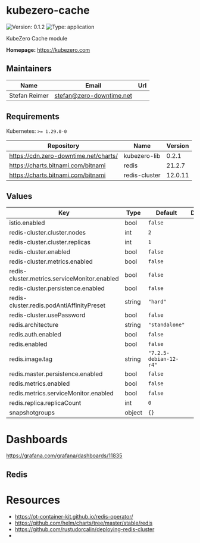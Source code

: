 # kubezero-cache

![Version: 0.1.2](https://img.shields.io/badge/Version-0.1.2-informational?style=flat-square) ![Type: application](https://img.shields.io/badge/Type-application-informational?style=flat-square)

KubeZero Cache module

**Homepage:** <https://kubezero.com>

## Maintainers

| Name | Email | Url |
| ---- | ------ | --- |
| Stefan Reimer | <stefan@zero-downtime.net> |  |

## Requirements

Kubernetes: `>= 1.29.0-0`

| Repository | Name | Version |
|------------|------|---------|
| https://cdn.zero-downtime.net/charts/ | kubezero-lib | 0.2.1 |
| https://charts.bitnami.com/bitnami | redis | 21.2.7 |
| https://charts.bitnami.com/bitnami | redis-cluster | 12.0.11 |

## Values

| Key | Type | Default | Description |
|-----|------|---------|-------------|
| istio.enabled | bool | `false` |  |
| redis-cluster.cluster.nodes | int | `2` |  |
| redis-cluster.cluster.replicas | int | `1` |  |
| redis-cluster.enabled | bool | `false` |  |
| redis-cluster.metrics.enabled | bool | `false` |  |
| redis-cluster.metrics.serviceMonitor.enabled | bool | `false` |  |
| redis-cluster.persistence.enabled | bool | `false` |  |
| redis-cluster.redis.podAntiAffinityPreset | string | `"hard"` |  |
| redis-cluster.usePassword | bool | `false` |  |
| redis.architecture | string | `"standalone"` |  |
| redis.auth.enabled | bool | `false` |  |
| redis.enabled | bool | `false` |  |
| redis.image.tag | string | `"7.2.5-debian-12-r4"` |  |
| redis.master.persistence.enabled | bool | `false` |  |
| redis.metrics.enabled | bool | `false` |  |
| redis.metrics.serviceMonitor.enabled | bool | `false` |  |
| redis.replica.replicaCount | int | `0` |  |
| snapshotgroups | object | `{}` |  |

# Dashboards
https://grafana.com/grafana/dashboards/11835

## Redis

# Resources
- https://ot-container-kit.github.io/redis-operator/
- https://github.com/helm/charts/tree/master/stable/redis
- https://github.com/rustudorcalin/deploying-redis-cluster
-

